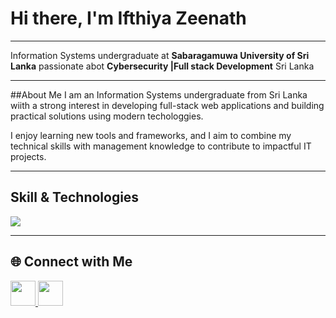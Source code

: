 # Hi there, I'm Ifthiya Zeenath
___
Information Systems undergraduate at **Sabaragamuwa University of Sri Lanka**
passionate abot **Cybersecurity |Full stack Development**
Sri Lanka

___

##About Me
I am an Information Systems undergraduate from Sri Lanka wiith a strong interest in developing full-stack web applications and building practical solutions using modern techologgies.

I enjoy learning new tools and frameworks, and I aim to combine my technical skills with management knowledge to contribute to impactful IT projects.

___

## Skill & Technologies

<img src="https://skillicons.dev/icons?i=java,python,js,ts,react,angular,nodejs,mysql,mongodb" />

___


## 🌐 Connect with Me  

<p align="left">
  <a href="www.linkedin.com/in/ifthiyazeenath" target="_blank">
    <img src="https://cdn.jsdelivr.net/gh/devicons/devicon/icons/linkedin/linkedin-original.svg" width="40" height="40"/>
  </a>
  <a href="mailto:ifthiyazeenath@gmail.com">
    <img src="https://cdn.jsdelivr.net/gh/simple-icons/simple-icons/icons/gmail.svg" width="40" height="40" style="color:red"/>
  </a>
</p>
